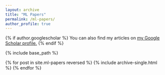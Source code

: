 ```yaml
---
layout: archive
title: "ML Papers"
permalink: /ml-papers/
author_profile: true
---
```


{% if author.googlescholar %}
  You can also find my articles on <u><a href="{{author.googlescholar}}">my Google Scholar profile</a>.</u>
{% endif %}

{% include base_path %}

{% for post in site.ml-papers reversed %}
  {% include archive-single.html %}
{% endfor %}
